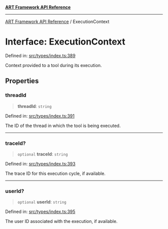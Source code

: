 [**ART Framework API Reference**](../README.md)

***

[ART Framework API Reference](../README.md) / ExecutionContext

# Interface: ExecutionContext

Defined in: [src/types/index.ts:389](https://github.com/hashangit/ART/blob/13d06b82b833201787abcae252aaec8212ec73f7/src/types/index.ts#L389)

Context provided to a tool during its execution.

## Properties

### threadId

> **threadId**: `string`

Defined in: [src/types/index.ts:391](https://github.com/hashangit/ART/blob/13d06b82b833201787abcae252aaec8212ec73f7/src/types/index.ts#L391)

The ID of the thread in which the tool is being executed.

***

### traceId?

> `optional` **traceId**: `string`

Defined in: [src/types/index.ts:393](https://github.com/hashangit/ART/blob/13d06b82b833201787abcae252aaec8212ec73f7/src/types/index.ts#L393)

The trace ID for this execution cycle, if available.

***

### userId?

> `optional` **userId**: `string`

Defined in: [src/types/index.ts:395](https://github.com/hashangit/ART/blob/13d06b82b833201787abcae252aaec8212ec73f7/src/types/index.ts#L395)

The user ID associated with the execution, if available.
